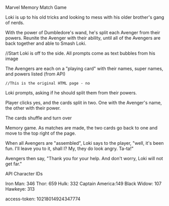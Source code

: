 Marvel Memory Match Game

Loki is up to his old tricks and looking to mess with his older brother's gang of nerds. 

With the power of Dumbledore's wand, he's split each Avenger from their powers. Reunite the Avenger with their ability, until all of the Avengers are back together and able to Smash Loki. 




//Start
Loki is off to the side. All prompts come as text bubbles from his image

The Avengers are each on a "playing card" with their names, super names, and powers listed (from API)

    //This is the original HTML page - no 

Loki prompts, asking if he should split them from their powers. 

Player clicks yes, and the cards split in two. One with the Avenger's name, the other with their power. 

The cards shuffle and turn over

Memory game. As matches are made, the two cards go back to one and move to the top right of the page. 

When all Avengers are "assembled", Loki says to the player, "well, it's been fun. I'll leave you to it, shall I? My, they do look angry. Ta-ta!"

Avengers then say, "Thank you for your help. And don't worry, Loki will not get far." 



API Character IDs

Iron Man: 346
Thor: 659
Hulk: 332
Captain America:149
Black Widow: 107
Hawkeye: 313 


access-token: 10218014924347774
